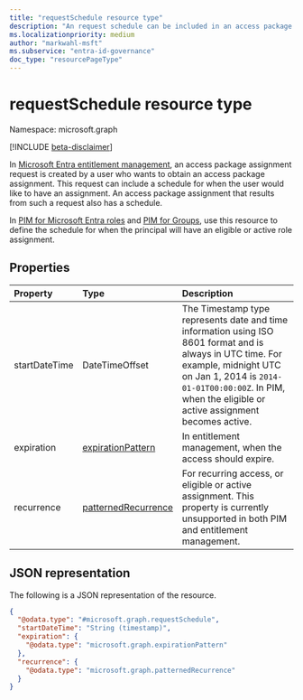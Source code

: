 ```yaml
---
title: "requestSchedule resource type"
description: "An request schedule can be included in an access package assignment request and is present in an access package assignment. In PIM, use this resource to define the schedule for when the principal will have an eligible or active role assignment."
ms.localizationpriority: medium
author: "markwahl-msft"
ms.subservice: "entra-id-governance"
doc_type: "resourcePageType"
---
```


# requestSchedule resource type

Namespace: microsoft.graph

[!INCLUDE [beta-disclaimer](../../includes/beta-disclaimer.md)]

In [Microsoft Entra entitlement management](entitlementmanagement-overview.md), an access package assignment request is created by a user who wants to obtain an access package assignment. This request can include a schedule for when the user would like to have an assignment.  An access package assignment that results from such a request also has a schedule.

In [PIM for Microsoft Entra roles](privilegedidentitymanagementv3-overview.md) and [PIM for Groups](privilegedidentitymanagement-for-groups-api-overview.md), use this resource to define the schedule for when the principal will have an eligible or active role assignment.

## Properties

| Property     | Type        | Description |
|:-------------|:------------|:------------|
|startDateTime|DateTimeOffset|The Timestamp type represents date and time information using ISO 8601 format and is always in UTC time. For example, midnight UTC on Jan 1, 2014 is `2014-01-01T00:00:00Z`. In PIM, when the  eligible or active assignment becomes active.|
|expiration|[expirationPattern](expirationpattern.md)|In entitlement management, when the access should expire.|
|recurrence|[patternedRecurrence](patternedrecurrence.md)|For recurring access, or eligible or active assignment. This property is currently unsupported in both PIM and entitlement management.|

## JSON representation

The following is a JSON representation of the resource.
<!-- {
  "blockType": "resource",
  "@odata.type": "microsoft.graph.requestSchedule"
}
-->
``` json
{
  "@odata.type": "#microsoft.graph.requestSchedule",
  "startDateTime": "String (timestamp)",
  "expiration": {
    "@odata.type": "microsoft.graph.expirationPattern"
  },
  "recurrence": {
    "@odata.type": "microsoft.graph.patternedRecurrence"
  }
}
```

<!-- uuid: 16cd6b66-4b1a-43a1-adaf-3a886856ed98
2019-02-04 14:57:30 UTC -->
<!-- {
  "type": "#page.annotation",
  "description": "requestSchedule resource",
  "keywords": "",
  "section": "documentation",
  "tocPath": ""
}-->
